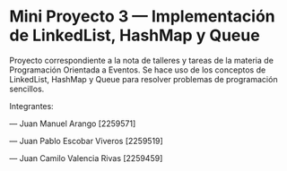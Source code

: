 # Mini Proyecto 3 — Implementación de LinkedList, HashMap y Queue

Proyecto correspondiente a la nota de talleres y tareas de la materia de Programación Orientada a Eventos. Se hace uso de los conceptos de LinkedList, HashMap y Queue para resolver problemas de programación sencillos.


Integrantes:

— Juan Manuel Arango [2259571]

— Juan Pablo Escobar Viveros [2259519]

— Juan Camilo Valencia Rivas [2259459]
